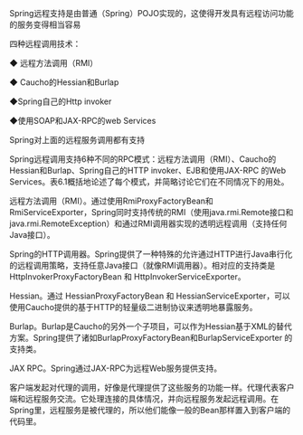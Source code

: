 Spring远程支持是由普通（Spring）POJO实现的，这使得开发具有远程访问功能的服务变得相当容易
四种远程调用技术：
◆ 远程方法调用（RMI）       
◆ Caucho的Hessian和Burlap  
◆Spring自己的Http invoker    
◆使用SOAP和JAX-RPC的web Services
Spring对上面的远程服务调用都有支持
Spring远程调用支持6种不同的RPC模式：远程方法调用（RMI）、Caucho的Hessian和Burlap、Spring自己的HTTP invoker、EJB和使用JAX-RPC 的Web Services。表6.1概括地论述了每个模式，并简略讨论它们在不同情况下的用处。
  
远程方法调用（RMI）。通过使用RmiProxyFactoryBean和RmiServiceExporter，Spring同时支持传统的RMI（使用java.rmi.Remote接口和java.rmi.RemoteException）和通过RMI调用器实现的透明远程调用（支持任何Java接口）。
Spring的HTTP调用器。Spring提供了一种特殊的允许通过HTTP进行Java串行化的远程调用策略，支持任意Java接口（就像RMI调用器）。相对应的支持类是 HttpInvokerProxyFactoryBean 和 HttpInvokerServiceExporter。
Hessian。通过 HessianProxyFactoryBean 和 HessianServiceExporter，可以使用Caucho提供的基于HTTP的轻量级二进制协议来透明地暴露服务。
Burlap。Burlap是Caucho的另外一个子项目，可以作为Hessian基于XML的替代方案。Spring提供了诸如BurlapProxyFactoryBean和BurlapServiceExporter 的支持类。
JAX RPC。Spring通过JAX-RPC为远程Web服务提供支持。
客户端发起对代理的调用，好像是代理提供了这些服务的功能一样。代理代表客户端和远程服务交流。它处理连接的具体情况，并向远程服务发起远程调用。在Spring里，远程服务是被代理的，所以他们能像一般的Bean那样置入到客户端的代码里。
  